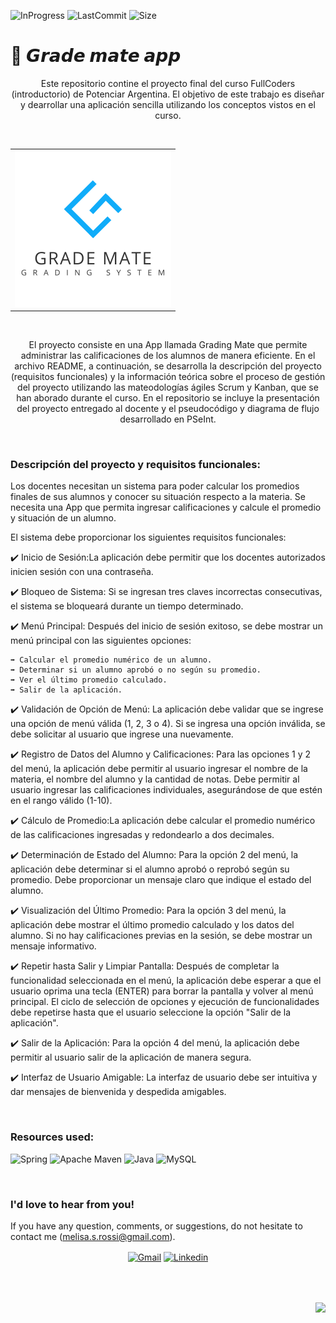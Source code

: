 ![InProgress](https://img.shields.io/badge/Status-completed-A7FC00?style=flat-square)
![LastCommit](https://img.shields.io/github/last-commit/melirossi/grading-mate-app?color=FC00A7&label=Last%20commit&style=flat-square)
![Size](https://img.shields.io/github/repo-size/melirossi/grading-mate-app?color=00A7FC&label=Repo%20size&style=flat-square)

# 💯 𝙂𝙧𝙖𝙙𝙚 𝙢𝙖𝙩𝙚 𝙖𝙥𝙥

<p align="center">
Este repositorio contine el proyecto final del curso FullCoders (introductorio) de Potenciar Argentina. El objetivo de este trabajo es diseñar y dearrollar una aplicación sencilla utilizando los conceptos vistos en el curso.
</p>
<br>
<table align="center">
  <tr>
    <td><img src="GradeMate logo.png" alt="architecture" height="250"></td>
  </tr>
</table>
<br>
<p align="center">
El proyecto consiste en una App llamada Grading Mate que permite administrar las calificaciones de los alumnos de manera eficiente. En el archivo README, a continuación, se desarrolla la descripción del proyecto (requisitos funcionales) y la información teórica sobre el proceso de gestión del proyecto utilizando las mateodologías ágiles Scrum y Kanban, que se han aborado durante el curso. En el repositorio se incluye la presentación del proyecto entregado al docente y el pseudocódigo y diagrama de flujo desarrollado en PSeInt.
</p>

<br>

### Descripción del proyecto y requisitos funcionales:

Los docentes necesitan un sistema para poder calcular los promedios finales de sus alumnos y conocer su situación respecto a la materia. Se necesita una App que permita ingresar calificaciones y calcule el promedio y situación de un alumno.

El sistema debe proporcionar los siguientes requisitos funcionales:

✔️ Inicio de Sesión:La aplicación debe permitir que los docentes autorizados inicien sesión con una contraseña.

✔️ Bloqueo de Sistema: Si se ingresan tres claves incorrectas consecutivas, el sistema se bloqueará durante un tiempo determinado.

✔️ Menú Principal: Después del inicio de sesión exitoso, se debe mostrar un menú principal con las siguientes opciones:

    ➡️ Calcular el promedio numérico de un alumno.
    ➡️ Determinar si un alumno aprobó o no según su promedio.
    ➡️ Ver el último promedio calculado.
    ➡️ Salir de la aplicación.

✔️ Validación de Opción de Menú: La aplicación debe validar que se ingrese una opción de menú válida (1, 2, 3 o 4). Si se ingresa una opción inválida, se debe solicitar al usuario que ingrese una nuevamente.

✔️ Registro de Datos del Alumno y Calificaciones: Para las opciones 1 y 2 del menú, la aplicación debe permitir al usuario ingresar el nombre de la materia, el nombre del alumno y la cantidad de notas. Debe permitir al usuario ingresar las calificaciones individuales, asegurándose de que estén en el rango válido (1-10).

✔️ Cálculo de Promedio:La aplicación debe calcular el promedio numérico de las calificaciones ingresadas y redondearlo a dos decimales.

✔️ Determinación de Estado del Alumno: Para la opción 2 del menú, la aplicación debe determinar si el alumno aprobó o reprobó según su promedio. Debe proporcionar un mensaje claro que indique el estado del alumno.

✔️ Visualización del Último Promedio: Para la opción 3 del menú, la aplicación debe mostrar el último promedio calculado y los datos del alumno. Si no hay calificaciones previas en la sesión, se debe mostrar un mensaje informativo.

✔️ Repetir hasta Salir y Limpiar Pantalla: Después de completar la funcionalidad seleccionada en el menú, la aplicación debe esperar a que el usuario oprima una tecla (ENTER) para borrar la pantalla y volver al menú principal. El ciclo de selección de opciones y ejecución de funcionalidades debe repetirse hasta que el usuario seleccione la opción "Salir de la aplicación".

✔️ Salir de la Aplicación: Para la opción 4 del menú, la aplicación debe permitir al usuario salir de la aplicación de manera segura.

✔️ Interfaz de Usuario Amigable: La interfaz de usuario debe ser intuitiva y dar mensajes de bienvenida y despedida amigables.

<br>

### Resources used:

![Spring](https://img.shields.io/badge/spring_boot-%236DB33F.svg?style=for-the-badge&logo=spring&logoColor=white)
![Apache Maven](https://img.shields.io/badge/Apache%20Maven-C71A36?style=for-the-badge&logo=Apache%20Maven&logoColor=white)
![Java](https://img.shields.io/badge/java-%23ED8B00.svg?style=for-the-badge&logo=java&logoColor=white)
![MySQL](https://img.shields.io/badge/mysql-%2300f.svg?style=for-the-badge&logo=mysql&logoColor=white)

<br>

### I'd love to hear from you!

If you have any question, comments, or suggestions, do not hesitate to contact me (melisa.s.rossi@gmail.com). 

<p align="center">
<a href="mailto:melisa.s.rossi@gmail.com" target="blank"><img align="center" src="https://img.shields.io/badge/Gmail-D14836?style=for-the-badge&logo=gmail&logoColor=AAE2FC&color=9C9C9C" alt="Gmail"/></a>
<a href="https://www.linkedin.com/in/melisasrossi/" target="blank"><img align="center" src="https://img.shields.io/badge/linkedin-0A66C2?style=for-the-badge&logo=linkedin&logoColor=AAE2FC&color=9C9C9C" alt="Linkedin"/></a>
</p>
<br>
<br>
<p align="right">
<a><img align="center" src="https://img.shields.io/badge/MADE_WITH_L♡VE_BY_MEL-AAE2FC?style=for-the-badge&logo=appveyor.svg"></a>
</p>
